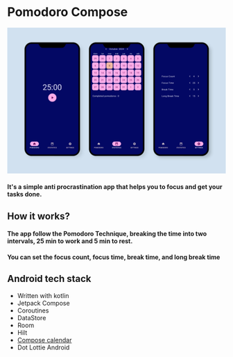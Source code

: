 <h1>Pomodoro Compose</h1>
<img src="https://raw.githubusercontent.com/paucara/pomodoro-compose/refs/heads/master/images/screenshot.jpg">
<h4>It's a simple anti procrastination app that helps you to focus and get your tasks done.</h4>
<h2>How it works?</h2>
<h4>The app follow the Pomodoro Technique, breaking the time into two intervals, 25 min to work and 5 min to rest.</h4>
<h4>You can set the focus count, focus time, break time, and long break time</h4>
<h2>Android tech stack</h2>
<ul>
  <li>Written with kotlin</li>
  <li>Jetpack Compose</li>
  <li>Coroutines</li>
  <li>DataStore</li>
  <li>Room</li>
  <li>Hilt</li>
  <li><a href="https://github.com/boguszpawlowski/ComposeCalendar">Compose calendar</a></li>
  <li>Dot Lottie Android</li>
</ul>
